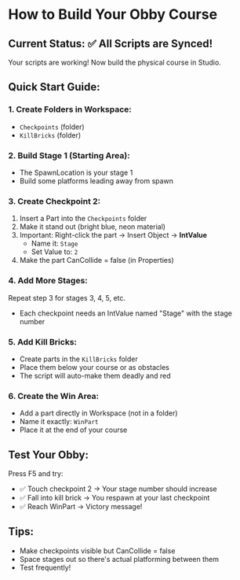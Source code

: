# How to Build Your Obby Course

## Current Status: ✅ All Scripts are Synced!

Your scripts are working! Now build the physical course in Studio.

## Quick Start Guide:

### 1. Create Folders in Workspace:
- `Checkpoints` (folder)
- `KillBricks` (folder)

### 2. Build Stage 1 (Starting Area):
- The SpawnLocation is your stage 1
- Build some platforms leading away from spawn

### 3. Create Checkpoint 2:
1. Insert a Part into the `Checkpoints` folder
2. Make it stand out (bright blue, neon material)
3. Important: Right-click the part → Insert Object → **IntValue**
   - Name it: `Stage`
   - Set Value to: `2`
4. Make the part CanCollide = false (in Properties)

### 4. Add More Stages:
Repeat step 3 for stages 3, 4, 5, etc.
- Each checkpoint needs an IntValue named "Stage" with the stage number

### 5. Add Kill Bricks:
- Create parts in the `KillBricks` folder
- Place them below your course or as obstacles
- The script will auto-make them deadly and red

### 6. Create the Win Area:
- Add a part directly in Workspace (not in a folder)
- Name it exactly: `WinPart`
- Place it at the end of your course

## Test Your Obby:
Press F5 and try:
- ✅ Touch checkpoint 2 → Your stage number should increase
- ✅ Fall into kill brick → You respawn at your last checkpoint
- ✅ Reach WinPart → Victory message!

## Tips:
- Make checkpoints visible but CanCollide = false
- Space stages out so there's actual platforming between them
- Test frequently!

